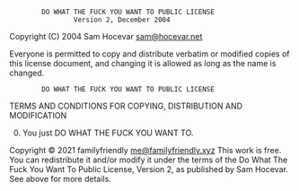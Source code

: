             DO WHAT THE FUCK YOU WANT TO PUBLIC LICENSE
                    Version 2, December 2004

 Copyright (C) 2004 Sam Hocevar <sam@hocevar.net>

 Everyone is permitted to copy and distribute verbatim or modified
 copies of this license document, and changing it is allowed as long
 as the name is changed.

            DO WHAT THE FUCK YOU WANT TO PUBLIC LICENSE
   TERMS AND CONDITIONS FOR COPYING, DISTRIBUTION AND MODIFICATION

  0. You just DO WHAT THE FUCK YOU WANT TO.

Copyright © 2021 familyfriendly <me@familyfriendly.xyz>
This work is free. You can redistribute it and/or modify it under the
terms of the Do What The Fuck You Want To Public License, Version 2,
as published by Sam Hocevar. See above for more details.